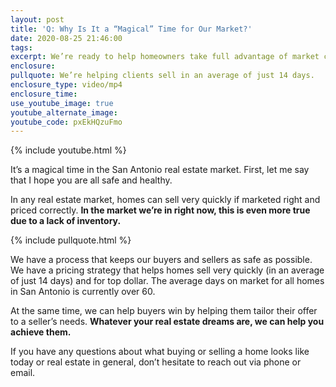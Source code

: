 ```yaml
---
layout: post
title: 'Q: Why Is It a “Magical” Time for Our Market?'
date: 2020-08-25 21:46:00
tags:
excerpt: We’re ready to help homeowners take full advantage of market conditions.
enclosure:
pullquote: We’re helping clients sell in an average of just 14 days.
enclosure_type: video/mp4
enclosure_time:
use_youtube_image: true
youtube_alternate_image:
youtube_code: pxEkHQzuFmo
---
```


{% include youtube.html %}

It’s a magical time in the San Antonio real estate market. First, let me say that I hope you are all safe and healthy.&nbsp;

In any real estate market, homes can sell very quickly if marketed right and priced correctly. **In the market we’re in right now, this is even more true due to a lack of inventory.&nbsp;**

{% include pullquote.html %}

We have a process that keeps our buyers and sellers as safe as possible. We have a pricing strategy that helps homes sell very quickly (in an average of just 14 days) and for top dollar. The average days on market for all homes in San Antonio is currently over 60.&nbsp;

At the same time, we can help buyers win by helping them tailor their offer to a seller’s needs. **Whatever your real estate dreams are, we can help you achieve them.**

If you have any questions about what buying or selling a home looks like today or real estate in general, don’t hesitate to reach out via phone or email.